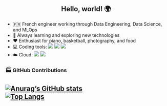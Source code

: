 <h2 align="center">Hello, world! 🌍</h2>

* 🇫🇷 French engineer working through Data Engineering, Data Science, and MLOps
* 🌱 Always learning and exploring new technologies
* ❤️ Enthusiast for piano, basketball, photography, and food
* 💻 Coding tools: [![](https://img.shields.io/badge/-IntelliJ-000000?logo=IntelliJ-IDEA&logoColor=white&style=flat)](https://www.jetbrains.com/idea/) [![](https://img.shields.io/badge/-PyCharm-000000?logo=PyCharm&logoColor=white&style=flat)](https://www.jetbrains.com/pycharm/) [![](https://img.shields.io/badge/-VsCode-007ACC?logo=Visual-Studio-Code&logoColor=white&style=flat)](https://code.visualstudio.com/)
* ☁️ Cloud: [![](https://img.shields.io/badge/-AWS-232F3E?logo=Amazon-AWS&logoColor=white&style=flat)](https://aws.amazon.com/) [![](https://img.shields.io/badge/-Azure-0089D6?logo=Microsoft-Azure&logoColor=white&style=flat)](https://azure.microsoft.com/)

### 🏭 GitHub Contributions
<h2 align="left">

[![Anurag’s GitHub stats](https://github-readme-stats.vercel.app/api?username=pierrehanne&theme=github_dark&show_icon=True)](https://github.com/pierrehanne)<br>
[![Top Langs](https://github-readme-stats.vercel.app/api/top-langs/?username=pierrehanne&theme=github_dark&show_icon=True&layout=compact)](https://github.com/pierrehanne)<br>
